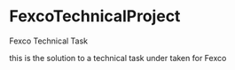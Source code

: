 # FexcoTechnicalProject
Fexco Technical Task


this is the solution to a technical task under taken for Fexco
